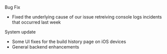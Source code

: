 Bug Fix

* Fixed the underlying cause of our issue retreiving console logs incidents that occurred last week

System update

* Some UI fixes for the build history page on iOS devices
* General backend enhancements
